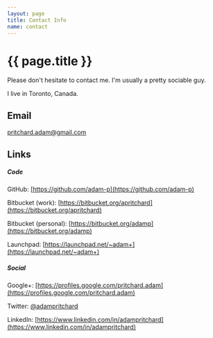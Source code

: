```yaml
---
layout: page
title: Contact Info
name: contact
---
```


# {{ page.title }}

Please don't hesitate to contact me. I'm usually a pretty sociable guy.

I live in Toronto, Canada.

## Email

[pritchard.adam@gmail.com](mailto:pritchard.adam@gmail.com)

## Links

##### Code

GitHub: [https://github.com/adam-p](https://github.com/adam-p)

Bitbucket (work): [https://bitbucket.org/apritchard](https://bitbucket.org/apritchard)

Bitbucket (personal): [https://bitbucket.org/adamp](https://bitbucket.org/adamp)

Launchpad: [https://launchpad.net/~adam+](https://launchpad.net/~adam+)

##### Social

Google+: [https://profiles.google.com/pritchard.adam](https://profiles.google.com/pritchard.adam)

Twitter: [@adampritchard](https://twitter.com/adampritchard)

LinkedIn: [https://www.linkedin.com/in/adampritchard](https://www.linkedin.com/in/adampritchard)
